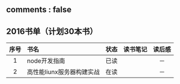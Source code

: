 
comments : false
-----
## 2016书单（计划30本书）

| 序号 			  | 书名        	  	| 状态 	  	  		|  读书笔记		  		| 读后感  			| 
| :-------------: | :------------- 	| :-------------: 	| :-------------: 		| :-------------: 	|
| 1 			  | node开发指南 	  	| 	已读				|		  	  			|	－				|
| 2 			  | 高性能liunx服务器构建实战	  | 	在读	|    		  	  		|		－			|








